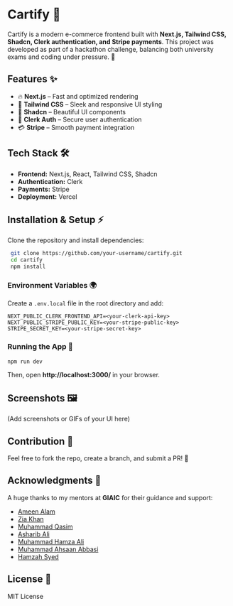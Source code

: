 # Cartify 🛒

Cartify is a modern e-commerce frontend built with **Next.js, Tailwind CSS, Shadcn, Clerk authentication, and Stripe payments**. This project was developed as part of a hackathon challenge, balancing both university exams and coding under pressure. 🚀

## Features ✨
- 🔥 **Next.js** – Fast and optimized rendering
- 🎨 **Tailwind CSS** – Sleek and responsive UI styling
- 🧩 **Shadcn** – Beautiful UI components
- 🔐 **Clerk Auth** – Secure user authentication
- 💳 **Stripe** – Smooth payment integration

## Tech Stack 🛠️
- **Frontend:** Next.js, React, Tailwind CSS, Shadcn
- **Authentication:** Clerk
- **Payments:** Stripe
- **Deployment:** Vercel

## Installation & Setup ⚡

Clone the repository and install dependencies:
```bash
 git clone https://github.com/your-username/cartify.git
 cd cartify
 npm install
```

### Environment Variables 🌍
Create a `.env.local` file in the root directory and add:
```
NEXT_PUBLIC_CLERK_FRONTEND_API=<your-clerk-api-key>
NEXT_PUBLIC_STRIPE_PUBLIC_KEY=<your-stripe-public-key>
STRIPE_SECRET_KEY=<your-stripe-secret-key>
```

### Running the App 🚀
```bash
npm run dev
```
Then, open **http://localhost:3000/** in your browser.

## Screenshots 🖼️
(Add screenshots or GIFs of your UI here)

## Contribution 🤝
Feel free to fork the repo, create a branch, and submit a PR! 🚀

## Acknowledgments 🙌
A huge thanks to my mentors at **GIAIC** for their guidance and support:
- [Ameen Alam](#)
- [Zia Khan](#)
- [Muhammad Qasim](#)
- [Asharib Ali](#)
- [Muhammad Hamza Ali](#)
- [Muhammad Ahsaan Abbasi](#)
- [Hamzah Syed](#)

## License 📜
MIT License
